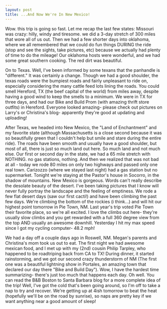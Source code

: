 ```yaml
---
layout: post
title: ...And Now We're In New Mexico!
---
```


Wow. this trip is going so fast.  Let me recap the last few states: Missouri was crazy: hilly, windy and tiresome. we did a 3-day stretch of 300 miles that wore all of us out. Then we had a few shorter days into oklahoma, where we all remembered that we could do fun things DURING the ride (stop and see the sights, take pictures, etc) because we actually had plenty of time to do the mileage! Our oklahoma hosts were wonderful, and we had some great southern cooking. The red dirt was beautiful.

On to Texas. Well, I've been informed by some texans that the panhandle is "different." It was certainly a change. Though we had a good shoulder, the texas roads were the bumpiest roads and fairly unpleasant to ride on, especially considering the many cattle feed lots lining the roads. You could smell Hereford, TX (the beef capital of the world) from miles away, despite having a good wind to keep the smells to a minimum. We were in TX for three days, and had our Bike and Build Prom (with amazing thrift store outfits) in Hereford. Everyone looked amazing- please check out pictures on Larry's or Christina's blog- apparently they're good at updating and uploading!

After Texas, we headed into New Mexico, the "Land of Enchantment" and my favorite state (although Massachusetts is a close second because it was so beautifully green that I couldn't help but smile and stare during the entire ride). The roads have been smooth and usually have a good shoulder, but most of all, there is just so much land out here.  So much land and not much else. Our first or second day in the state, we had a 65 mile stretch with NOTHING. no gas stations, nothing. And then we realized that was not bad at all - today we rode 80 miles on only two highways and passed only one real town. Carizozzo (where we stayed last night) had a gas station but no supermarket. Tonight we're staying at the Pastor's house in Socorro, in the shadow of mountains. New Mexico is gorgeous. Words can't really describe the desolate beauty of the desert. I've been taking pictures that I know will never fully portray the landscape and the feeling of emptiness. We rode a few flat desert days (saw our first cacti!) and have been climbing the past few days. We're climbing the bottom of the rockies  (i think...) and will hit our highest point tomorrow in Pie Town, NM.  Last year's trip voted Pie Town their favorite place, so we're all excited. I love the climbs out here- they're usually slow climbs and you get rewarded with a full 360 degree view from the top AND usually an awesome downhill. Yesterday I hit my max speed since I got my cycling computer- 48.2 mph!

We had a day off a couple days ago in Roswell, NM. Megan's parents and Christina's mom took us out to eat. The first night we had awesome mexican food, and I met up with my (2nd) cousin Philip Tarpley, who happened to be roadtriping back from CA to TX! During dinner, it started rainstorming, and we got our second crazy thunderstorm of NM (The first one was a beautiful lightning show  in Portales, an amazing town that declared our day there "Bike and Build Day"). Wow, I have the hardest time summarizing- there's just too much that happens each day.  Oh well. You can read  the B&B Boston to Santa Barbara blog for a more complete idea of the trip! Well,  I've  got the cold that's been going around, so I'm off to take a nap to try and recover. We're getting up at 4ish  tomorrow to beat the heat  (hopefully we'll be on the road by sunrise), so naps are pretty key if we want anything near a good amount of sleep!

